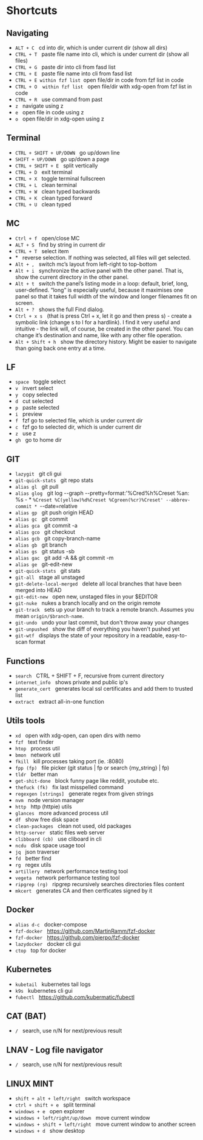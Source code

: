 # Shortcuts

## Navigating
* `ALT + C` &nbsp; cd into dir, which is under current dir (show all dirs)
* `CTRL + T` &nbsp; paste file name into cli, which is under current dir (show all files)
* `CTRL + G` &nbsp; paste dir into cli from fasd list
* `CTRL + E` &nbsp; paste file name into cli from fasd list
* `CTRL + E within fzf list`&nbsp; open file/dir in code from fzf list in code
* `CTRL + O  within fzf list` &nbsp; open file/dir with xdg-open from fzf list in code
* `CTRL + R` &nbsp; use command from past
* `z` &nbsp; navigate using z
* `e` &nbsp; open file in code using z
* `o` &nbsp; open file/dir in xdg-open using z

## Terminal
* `CTRL + SHIFT + UP/DOWN` &nbsp; go up/down line
* `SHIFT + UP/DOWN` &nbsp; go up/down a page
* `CTRL + SHIFT + E` &nbsp; split vertically
* `CTRL + D` &nbsp; exit terminal
* `CTRL + X` &nbsp; toggle terminal fullscreen
* `CTRL + L` &nbsp; clean terminal
* `CTRL + W` &nbsp; clean typed backwards
* `CTRL + K` &nbsp; clean typed forward
* `CTRL + U` &nbsp; clean typed

## MC
* `Ctrl + f` &nbsp; open/close MC
* `ALT + S` &nbsp; find by string in current dir
* `CTRL + T` &nbsp; select item
* \* &nbsp; reverse selection. If nothing was selected, all files will get selected.
* `Alt + ,` &nbsp; switch mc’s layout from left-right to top-bottom
* `Alt + i` &nbsp; synchronize the active panel with the other panel. That is, show the current directory in the other panel.
* `Alt + t` &nbsp; switch the panel’s listing mode in a loop: default, brief, long, user-defined. “long” is especially useful, because it maximises one panel so that it takes full width of the window and longer filenames fit on screen.
* `Alt + ?` &nbsp; shows the full Find dialog.
* `Ctrl + x s` &nbsp; (that is press Ctrl + x, let it go and then press s) - create a symbolic link (change s to l for a hardlink). I find it very useful and intuitive - the link will, of course, be created in the other panel. You can change it’s destination and name, like with any other file operation.
* `Alt + Shift + h` &nbsp; show the directory history. Might be easier to navigate than going back one entry at a time.

## LF 
* `space` &nbsp; toggle select
* `v` &nbsp; invert select
* `y` &nbsp; copy selected
* `d` &nbsp; cut selected
* `p` &nbsp; paste selected
* `i` &nbsp; preview
* `f` &nbsp; fzf go to selected file, which is under current dir
* `c` &nbsp; fzf go to selected dir, which is under current dir
* `z` &nbsp; use z
* `gh` &nbsp; go to home dir

## GIT
* `lazygit` &nbsp; git cli gui
* `git-quick-stats` &nbsp; git repo stats
* `alias gl` &nbsp; git pull
* `alias glog` &nbsp; git log --graph --pretty=format:'%Cred%h%Creset %an: %s - * `%Creset %C(yellow)%d%Creset %Cgreen(%cr)%Creset' --abbrev-commit * `--date=relative
* `alias gp` &nbsp; git push origin HEAD
* `alias gc` &nbsp; git commit
* `alias gca` &nbsp; git commit -a
* `alias gco` &nbsp; git checkout
* `alias gcb` &nbsp; git copy-branch-name
* `alias gb` &nbsp; git branch
* `alias gs` &nbsp; git status -sb
* `alias gac` &nbsp; git add -A && git commit -m
* `alias ge` &nbsp; git-edit-new
* `git-quick-stats` &nbsp; git stats
* `git-all` &nbsp; stage all unstaged
* `git-delete-local-merged` &nbsp; delete all local branches that have been merged into HEAD
* `git-edit-new` &nbsp; open new, unstaged files in your $EDITOR
* `git-nuke` &nbsp; nukes a branch locally and on the origin remote
* `git-track` &nbsp; sets up your branch to track a remote branch. Assumes you mean `origin/$branch-name`.
* `git-undo` &nbsp; undo your last commit, but don't throw away your changes
* `git-unpushed` &nbsp; show the diff of everything you haven't pushed yet
* `git-wtf` &nbsp; displays the state of your repository in a readable, easy-to-scan format

## Functions
* `search` &nbsp; CTRL + SHIFT + F, recursive from current directory
* `internet_info` &nbsp; shows private and public ip's
* `generate_cert` &nbsp; generates local ssl certificates and add them to trusted list
* `extract` &nbsp; extract all-in-one function

## Utils tools
* `xd` &nbsp; open with xdg-open, can open dirs with nemo
* `fzf` &nbsp; text finder
* `htop` &nbsp; process util
* `bmon` &nbsp; network util
* `fkill` &nbsp; kill processes taking port (ie. :8080)
* `fpp (fp)` &nbsp; file picker (git status | fp or search {my_string} | fp)
* `tldr` &nbsp; better man
* `get-shit-done` &nbsp; block funny page like reddit, youtube etc.
* `thefuck (fk)` &nbsp; fix last misspelled command
* `regexgen [strings]` &nbsp; generate regex from given strings
* `nvm` &nbsp; node version manager
* `http` &nbsp; http (httpie) utils
* `glances` &nbsp; more advanced process util
* `df` &nbsp; show free disk space
* `clean-packages` &nbsp; clean not used, old packages
* `http-server` &nbsp; static files web server
* `clibboard (cb)` &nbsp; use cliboard in cli
* `ncdu` &nbsp; disk space usage tool
* `jq` &nbsp; json traverser
* `fd` &nbsp; better find
* `rg` &nbsp; regex utils
* `artillery` &nbsp; network performance testing tool
* `vegeta` &nbsp; network performance testing tool
* `ripgrep (rg)` &nbsp; ripgrep recursively searches directories files content
* `mkcert` &nbsp; generates CA and then certficates signed by it

## Docker
* `alias d-c` &nbsp; docker-compose
* `fzf-docker` &nbsp; https://github.com/MartinRamm/fzf-docker
* `fzf-docker` &nbsp; https://github.com/pierpo/fzf-docker
* `lazydocker` &nbsp; docker cli gui
* `ctop` &nbsp; top for docker

## Kubernetes
* `kubetail` &nbsp; kubernetes tail logs
* `k9s` &nbsp; kubernetes cli gui
* `fubectl` &nbsp; https://github.com/kubermatic/fubectl

## CAT (BAT)
* `/` &nbsp; search, use n/N for next/previous result

## LNAV - Log file navigator
* `/` &nbsp; search, use n/N for next/previous result

## LINUX MINT
* `shift + alt + left/right`  &nbsp; switch workspace
* `ctrl + shift + e`  &nbsp; split terminal
* `windows + e`  &nbsp; open explorer
* `windows + left/right/up/down`  &nbsp; move current window
* `windows + shift + left/right`  &nbsp; move current window to another screen
* `windows + d`  &nbsp; show desktop
